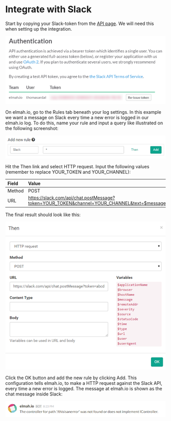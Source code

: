 # Integrate with Slack

Start by copying your Slack-token from the [API page](https://api.slack.com/web). We will need this when setting up the integration.

![Slack Authentication Page](../images/slack_authentication_page.png)

On elmah.io, go to the Rules tab beneath your log settings. In this example we want a message on Slack every time a new error is logged in our elmah.io log. To do this, name your rule and input a query like illustrated on the following screenshot:

![Add HTTP Rule](../images/add_new_slack_rule.png)

Hit the Then link and select HTTP request. Input the following values (remember to replace YOUR_TOKEN and YOUR_CHANNEL):

| Field | Value |
| :--- | :--- |
| Method | POST |
| URL | https://slack.com/api/chat.postMessage?token=YOUR_TOKEN&channel=YOUR_CHANNEL&text=$message&username=elmah.io |


The final result should look like this:

![HTTP Rule Dialog](../images/send_http_request_to_slack.png)

Click the OK button and add the new rule by clicking Add. This configuration tells elmah.io, to make a HTTP request against the Slack API, every time a new error is logged. The message at elmah.io is shown as the chat message inside Slack:

![Error on Slack](../images/elmah_io_error_on_slack.png)
